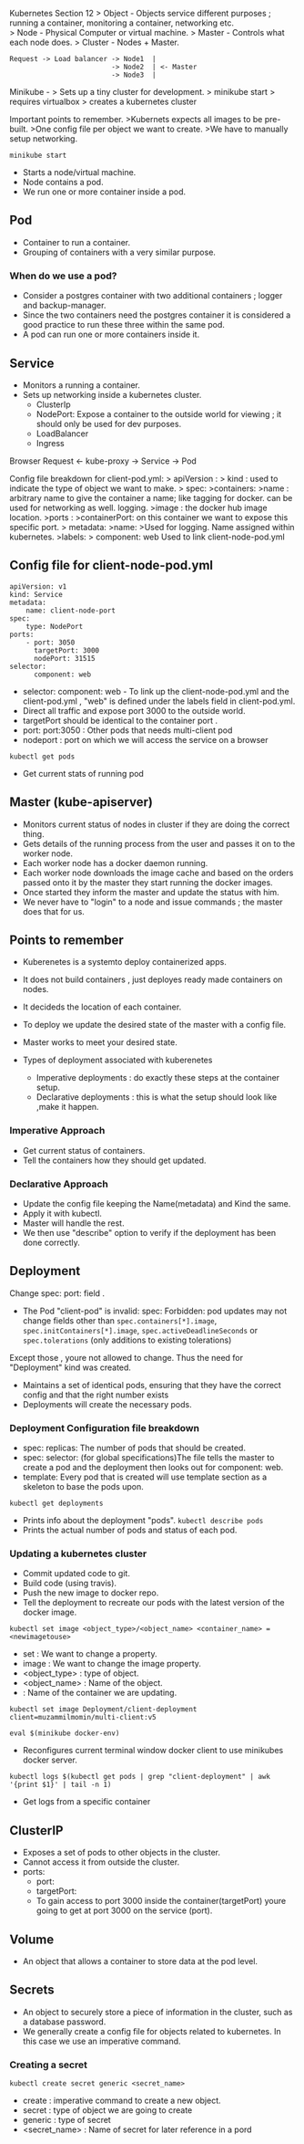 Kubernetes Section 12
	> Object - Objects service different purposes ; running a container, monitoring a container, networking etc.	
	> Node - Physical Computer or virtual machine.
	> Master - Controls what each node does.
	> Cluster - Nodes + Master.

	Request -> Load balancer -> Node1  |
							 -> Node2  | <- Master
							 -> Node3  |


Minikube - 
	> Sets up a tiny cluster for development.
	> minikube start
		> requires virtualbox
		> creates a kubernetes cluster


Important points to remember.
	>Kubernets expects all images to be pre-built.
	>One config file per object we want to create.
	>We have to manually setup networking.

`minikube start`
* Starts a node/virtual machine.
* Node contains a pod.
* We run one or more container inside a pod.

## Pod 
* Container to run a container.
* Grouping of containers with a very similar purpose.

### When do we use a pod?
* Consider a postgres container with two additional containers ; logger and backup-manager.
* Since the two containers need the postgres container it is considered a good practice to run these three within the same pod.
* A pod can run one or more containers inside it.


## Service
* Monitors a running a container.
* Sets up networking inside a kubernetes cluster.
	* ClusterIp
	* NodePort: Expose a container to the outside world for viewing ; it should only be used for dev purposes.
	* LoadBalancer
	* Ingress

Browser Request <-  kube-proxy -> Service -> Pod
        			  		 
Config file breakdown for client-pod.yml:
	> apiVersion :
	> kind : used to indicate the type of object we want to make.
	> spec:
		>containers:
			>name : arbitrary name to give the container a name; like 	        tagging for docker.
					can be used for networking as well.
					logging.
			>image : the docker hub image location.
			>ports :
				>containerPort: on this container we want to expose this specific port.
	> metadata:
		>name: 
			>Used for logging. Name assigned within kubernetes.
		>labels:
			> component: web
				Used to link client-node-pod.yml

## Config file for client-node-pod.yml
	apiVersion: v1
	kind: Service
	metadata:	
  		name: client-node-port
	spec:
 		type: NodePort
 	ports:
  		- port: 3050
   		  targetPort: 3000
    	  nodePort: 31515
 	selector:
  		  component: web



* selector: component: web - To link up the client-node-pod.yml and the  client-pod.yml , "web" is defined under the labels field in client-pod.yml.
* Direct all traffic and expose port 3000 to the outside world.
* targetPort should be identical to the container port .
* port: port:3050 : Other pods that needs multi-client pod
* nodeport : port on which we will access the service on a browser

`kubectl get pods` 
* Get current stats of running pod

## Master (kube-apiserver)
* Monitors current status of nodes in cluster if they are doing the correct thing.
* Gets details of the running process from the user and passes it on to the worker node.
* Each worker node has a docker daemon running.
* Each worker node downloads the image cache and based on the orders passed onto it by the master they start running the docker images.
* Once started they inform the master and update the status with him.
* We never have to "login" to a node and issue commands ; the master does that for us.

## Points to remember
* Kuberenetes is a systemto deploy containerized apps.
* It does not build containers , just deployes ready made containers on nodes.
* It decideds the location of each container.
* To deploy we update the desired state of the master with a config file.
* Master works to meet your desired state.

* Types of deployment associated with kuberenetes
	* Imperative deployments : do exactly these steps at the container setup.
	* Declarative deployments : this is what the setup should look like ,make it happen.


### Imperative Approach

* Get current status of containers.
* Tell the containers how they should get updated.

### Declarative Approach 

* Update the config file keeping the Name(metadata) and Kind the same.
* Apply it with kubectl.
* Master will handle the rest.
* We then use "describe" option to verify if the deployment has been done correctly.

## Deployment 
Change spec: port: field .
* The Pod "client-pod" is invalid: spec: Forbidden: pod updates may not change fields other than `spec.containers[*].image`, `spec.initContainers[*].image`, `spec.activeDeadlineSeconds` or `spec.tolerations` (only additions to existing tolerations)

Except those , youre not allowed to change. Thus the need for "Deployment" kind was created.
* Maintains a set of identical pods, ensuring that they have the correct config and that the right number exists
* Deployments will create the necessary pods.

### Deployment Configuration file breakdown

* spec: replicas: The number of pods that should be created.
* spec: selector: (for global specifications)The file tells the master to create a pod and the deployment then looks out for component: web.
* template: Every pod that is created will use template section as a skeleton to base the pods upon.

`kubectl get deployments`
* Prints info about the deployment "pods".
`kubectl describe pods`
* Prints the actual number of pods and status of each pod.

### Updating a kubernetes cluster
* Commit updated code to git.
* Build code (using travis).
* Push the new image to docker repo.
* Tell the deployment to recreate our pods with the latest version of the docker image.


`kubectl set image <object_type>/<object_name> <container_name> = <newimagetouse>`
* set : We want to change a property.
* image : We want to change the image property.
* <object_type> : type of object.
* <object_name> : Name of the object.
* <container name> : Name of the container we are updating.


`kubectl set image Deployment/client-deployment client=muzammilmomin/multi-client:v5`

`eval $(minikube docker-env)`
* Reconfigures current terminal window docker client to use minikubes docker server.

`kubectl logs $(kubectl get pods | grep "client-deployment" | awk '{print $1}' | tail -n 1)`
* Get logs from a specific container

## ClusterIP
* Exposes a set of pods to other objects in the cluster.
* Cannot access it from outside the cluster.
* ports: 
	* port: 
	* targetPort: 
	* To gain access to port 3000 inside the container(targetPort) youre going to get at port 3000 on the service (port).


## Volume
* An object that allows a container to store data at the pod level.

## Secrets
* An object to securely store a piece of information in the cluster, such as a database password.
* We generally create a config file for objects related to kubernetes. In this case we use an imperative command.

### Creating a secret
`kubectl create secret generic <secret_name>` 

* create : imperative command to create a new object.
* secret : type of object we are going to create
* generic : type of secret
* <secret_name> : Name of secret for later reference in a pord